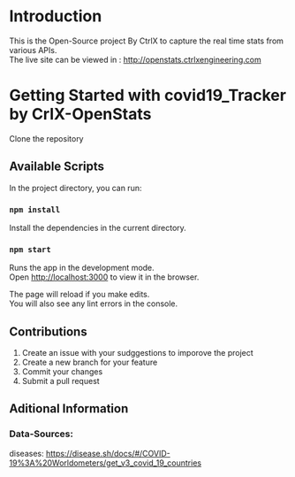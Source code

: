 # Introduction
This is the Open-Source project By CtrlX to capture the real time stats from various APIs. 
<br>
The live site can be viewed in : http://openstats.ctrlxengineering.com

# Getting Started with covid19_Tracker by CrlX-OpenStats

Clone the repository

## Available Scripts

In the project directory, you can run:

### `npm install`

Install the dependencies in the current directory.

### `npm start`

Runs the app in the development mode.\
Open [http://localhost:3000](http://localhost:3000) to view it in the browser.

The page will reload if you make edits.\
You will also see any lint errors in the console.

## Contributions

1. Create an issue with your sudggestions to imporove the project
2. Create a new branch for your feature
3. Commit your changes
4. Submit a pull request

## Aditional Information

### Data-Sources: 
diseases: https://disease.sh/docs/#/COVID-19%3A%20Worldometers/get_v3_covid_19_countries
